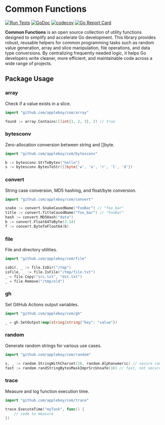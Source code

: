 # Common Functions

[![Run Tests](https://github.com/appleboy/com/actions/workflows/go.yml/badge.svg)](https://github.com/appleboy/com/actions/workflows/go.yml)
[![GoDoc](https://godoc.org/github.com/appleboy/com?status.svg)](https://godoc.org/github.com/appleboy/com)
[![codecov](https://codecov.io/gh/appleboy/com/branch/master/graph/badge.svg)](https://codecov.io/gh/appleboy/com)
[![Go Report Card](https://goreportcard.com/badge/github.com/appleboy/com)](https://goreportcard.com/report/github.com/appleboy/com)

**Common Functions** is an open source collection of utility functions designed to simplify and accelerate Go development. This library provides robust, reusable helpers for common programming tasks such as random value generation, array and slice manipulation, file operations, and data type conversions. By centralizing frequently needed logic, it helps Go developers write cleaner, more efficient, and maintainable code across a wide range of projects.

## Package Usage

### array

Check if a value exists in a slice.

```go
import "github.com/appleboy/com/array"

found := array.Contains([]int{1, 2, 3}, 2) // true
```

### bytesconv

Zero-allocation conversion between string and []byte.

```go
import "github.com/appleboy/com/bytesconv"

b := bytesconv.StrToBytes("hello")
s := bytesconv.BytesToStr([]byte{'w', 'o', 'r', 'l', 'd'})
```

### convert

String case conversion, MD5 hashing, and float/byte conversion.

```go
import "github.com/appleboy/com/convert"

snake := convert.SnakeCasedName("FooBar") // "foo_bar"
title := convert.TitleCasedName("foo_bar") // "FooBar"
hash := convert.MD5Hash("data")
b := convert.Float64ToByte(3.14)
f := convert.ByteToFloat64(b)
```

### file

File and directory utilities.

```go
import "github.com/appleboy/com/file"

isDir, _ := file.IsDir("/tmp")
isFile, _ := file.IsFile("/tmp/file.txt")
_ = file.Copy("src.txt", "dst.txt")
_ = file.Remove("/tmp/old")
```

### gh

Set GitHub Actions output variables.

```go
import "github.com/appleboy/com/gh"

_ = gh.SetOutput(map[string]string{"key": "value"})
```

### random

Generate random strings for various use cases.

```go
import "github.com/appleboy/com/random"

s, _ := random.StringWithCharset(16, random.Alphanumeric) // secure random string
fast := random.randStringBytesMaskImprSrcUnsafe(16) // fast, not secure
```

### trace

Measure and log function execution time.

```go
import "github.com/appleboy/com/trace"

trace.ExecuteTime("myTask", func() {
    // code to measure
})
```
